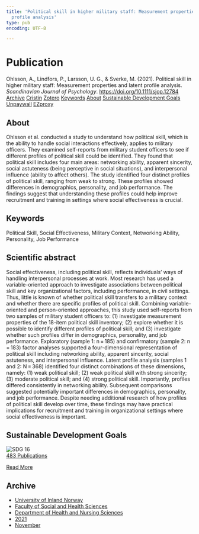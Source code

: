 ```yaml
---
title: 'Political skill in higher military staff: Measurement properties and latent
  profile analysis'
type: pub
encoding: UTF-8

---
```

<h1>Publication</h1>
<article id="csl-bib-container-DM9IVBQY" class="csl-bib-container">
  <div class="csl-bib-body"> <div class="csl-entry">Ohlsson, A., Lindfors, P., Larsson, U. G., &#38; Sverke, M. (2021). Political skill in higher military staff: Measurement properties and latent profile analysis. <i>Scandinavian Journal of Psychology</i>. <a href="https://doi.org/10.1111/sjop.12784">https://doi.org/10.1111/sjop.12784</a></div> </div>
  <div class="csl-bib-buttons">
    <a href="#taxonomy-article-DM9IVBQY" alt="archive" class="csl-bib-button">Archive</a>
    <a href="https://app.cristin.no/results/show.jsf?id=1958008" alt="Cristin" class="csl-bib-button">Cristin</a>
    <a href="http://zotero.org/groups/5881554/items/DM9IVBQY" alt="Zotero" class="csl-bib-button">Zotero</a>
    <a href="#keywords-article-DM9IVBQY" alt="keywords" class="csl-bib-button">Keywords</a>
    <a href="#about-article-DM9IVBQY" alt="about_pub" class="csl-bib-button">About</a>
    <a href="#sdg-article-DM9IVBQY" alt="sdg" class="csl-bib-button">Sustainable Development Goals</a>
    <a href="https://onlinelibrary.wiley.com/doi/pdfdirect/10.1111/sjop.12784" alt="Unpaywall" class="csl-bib-button">Unpaywall</a>
    <a href="https://onlinelibrary.wiley.com/doi/pdfdirect/10.1111/sjop.12784" alt="EZproxy" class="csl-bib-button">EZproxy</a>
  </div>
  <div id="csl-bib-meta-container-DM9IVBQY"></div>
</article>
<div id="csl-bib-meta-DM9IVBQY" class="csl-bib-meta">
  <article id="about-article-DM9IVBQY" class="about_pub-article">
    <h1>About</h1>
    Ohlsson et al. conducted a study to understand how political skill, which is the ability to handle social interactions effectively, applies to military officers. They examined self-reports from military student officers to see if different profiles of political skill could be identified. They found that political skill includes four main areas: networking ability, apparent sincerity, social astuteness (being perceptive in social situations), and interpersonal influence (ability to affect others). The study identified four distinct profiles of political skill, ranging from weak to strong. These profiles showed differences in demographics, personality, and job performance. The findings suggest that understanding these profiles could help improve recruitment and training in settings where social effectiveness is crucial.
  </article>
  <article id="keywords-article-DM9IVBQY" class="keywords-article">
    <h1>Keywords</h1>
    Political Skill, Social Effectiveness, Military Context, Networking Ability, Personality, Job Performance
  </article>
  <article id="abstract-article-DM9IVBQY" class="abstract-article">
    <h1>Scientific abstract</h1>
    Social effectiveness, including political skill, reflects individuals’ ways of handling interpersonal processes at work. Most research has used a variable-oriented approach to investigate associations between political skill and key organizational factors, including performance, in civil settings. Thus, little is known of whether political skill transfers to a military context and whether there are specific profiles of political skill. Combining variable-oriented and person-oriented approaches, this study used self-reports from two samples of military student officers to: (1) investigate measurement properties of the 18-item political skill inventory; (2) explore whether it is possible to identify different profiles of political skill; and (3) investigate whether such profiles differ in demographics, personality, and job performance. Exploratory (sample 1: n = 185) and confirmatory (sample 2: n = 183) factor analyses supported a four-dimensional representation of political skill including networking ability, apparent sincerity, social astuteness, and interpersonal influence. Latent profile analysis (samples 1 and 2: N = 368) identified four distinct combinations of these dimensions, namely: (1) weak political skill; (2) weak political skill with strong sincerity; (3) moderate political skill; and (4) strong political skill. Importantly, profiles differed consistently in networking ability. Subsequent comparisons suggested potentially important differences in demographics, personality, and job performance. Despite needing additional research of how profiles of political skill develop over time, these findings may have practical implications for recruitment and training in organizational settings where social effectiveness is important.
  </article>
  <article id="sdg-article-DM9IVBQY" class="sdg-article">
    <h1>Sustainable Development Goals</h1>
    <div class="sdg-container"><div id="sdg16" class="sdg">
        <img src="{{< params subfolder >}}images/sdg/sdg16_en.png" class="image" alt="SDG 16">
        <div class="sdg-overlay">
          <a href="{{< params subfolder >}}en/archive/?sdg=16#archive" class="sdg-publication-count"><span>483</span> Publications</a>
          <p><a href="https://sdgs.un.org/goals/goal16" class="sdg-read-more">Read More</a></p>
        </div>
      </div></div>
  </article>
  <article id="taxonomy-article-DM9IVBQY" class="taxonomy-article">
    <h1>Archive</h1>
    <ul>
      <li><a href="{{< params subfolder >}}en/archive/?key=3DCRN523">University of Inland Norway</a></li>
      <li><a href="{{< params subfolder >}}en/archive/?key=IDKFS3MX">Faculty of Social and Health Sciences</a></li>
      <li><a href="{{< params subfolder >}}en/archive/?key=GTV4ECMZ">Department of Health and Nursing Sciences</a></li>
      <li><a href="{{< params subfolder >}}en/archive/?key=4IUS5XY3">2021</a></li>
      <li><a href="{{< params subfolder >}}en/archive/?key=8CCEEH2L">November</a></li>
    </ul>
  </article>
</div>
